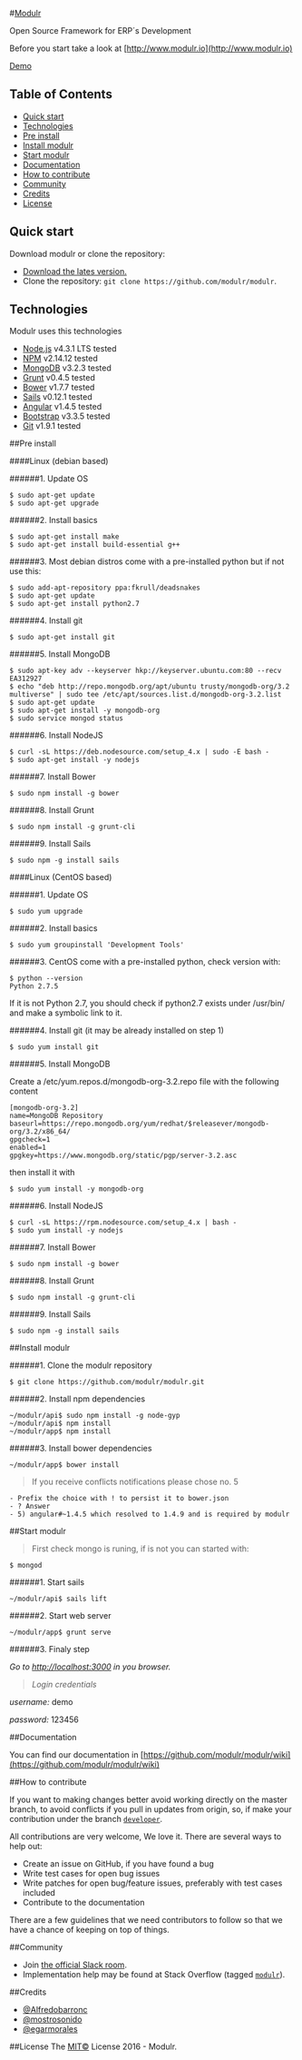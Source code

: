 #[Modulr](http://www.modulr.io)

Open Source Framework for ERP´s Development

Before you start take a look at [http://www.modulr.io](http://www.modulr.io)

[Demo](http://ec2-52-90-181-247.compute-1.amazonaws.com:3000/)


## Table of Contents

- [Quick start](#quick-start)
- [Technologies](#technologies)
- [Pre install](#pre-install)
- [Install modulr](#install-modulr)
- [Start modulr](#start-modulr)
- [Documentation](#documentation)
- [How to contribute](#how-to-contribute)
- [Community](#community)
- [Credits](#credits)
- [License](#license)



## Quick start

Download modulr or clone the repository:

- [Download the lates version.](https://github.com/modulr/modulr/archive/master.zip)
- Clone the repository: `git clone https://github.com/modulr/modulr`.



## Technologies

Modulr uses this technologies

- [Node.js](https://nodejs.org/en/) v4.3.1 LTS tested
- [NPM](https://www.npmjs.com/) v2.14.12 tested
- [MongoDB](https://www.mongodb.org/) v3.2.3 tested
- [Grunt](http://gruntjs.com/) v0.4.5 tested
- [Bower](http://bower.io/) v1.7.7 tested
- [Sails](http://sailsjs.org/) v0.12.1 tested
- [Angular](https://angularjs.org/) v1.4.5 tested
- [Bootstrap](http://getbootstrap.com/) v3.3.5 tested
- [Git](https://git-scm.com/) v1.9.1 tested



##Pre install

####Linux (debian based)

######1. Update OS

```
$ sudo apt-get update
$ sudo apt-get upgrade
```
######2. Install basics

```
$ sudo apt-get install make
$ sudo apt-get install build-essential g++
```

######3. Most debian distros come with a pre-installed python but if not use this:

```
$ sudo add-apt-repository ppa:fkrull/deadsnakes
$ sudo apt-get update
$ sudo apt-get install python2.7
```

######4. Install git

```
$ sudo apt-get install git
```

######5. Install MongoDB

```
$ sudo apt-key adv --keyserver hkp://keyserver.ubuntu.com:80 --recv EA312927
$ echo "deb http://repo.mongodb.org/apt/ubuntu trusty/mongodb-org/3.2 multiverse" | sudo tee /etc/apt/sources.list.d/mongodb-org-3.2.list
$ sudo apt-get update
$ sudo apt-get install -y mongodb-org
$ sudo service mongod status
```

######6. Install NodeJS

```
$ curl -sL https://deb.nodesource.com/setup_4.x | sudo -E bash -
$ sudo apt-get install -y nodejs
```

######7. Install Bower

```
$ sudo npm install -g bower
```

######8. Install Grunt

```
$ sudo npm install -g grunt-cli
```

######9. Install Sails

```
$ sudo npm -g install sails
```

####Linux (CentOS based)

######1. Update OS

```
$ sudo yum upgrade
```
######2. Install basics

```
$ sudo yum groupinstall 'Development Tools'
```

######3. CentOS come with a pre-installed python, check version with:

```
$ python --version
Python 2.7.5

```

If it is not Python 2.7, you should check if python2.7 exists under /usr/bin/ and make a symbolic link to it. 


######4. Install git (it may be already installed on step 1)

```
$ sudo yum install git
```

######5. Install MongoDB

Create a /etc/yum.repos.d/mongodb-org-3.2.repo file with the following content
```
[mongodb-org-3.2]
name=MongoDB Repository
baseurl=https://repo.mongodb.org/yum/redhat/$releasever/mongodb-org/3.2/x86_64/
gpgcheck=1
enabled=1
gpgkey=https://www.mongodb.org/static/pgp/server-3.2.asc
```

then install it with

```
$ sudo yum install -y mongodb-org
```

######6. Install NodeJS

```
$ curl -sL https://rpm.nodesource.com/setup_4.x | bash -
$ sudo yum install -y nodejs
```

######7. Install Bower

```
$ sudo npm install -g bower
```

######8. Install Grunt

```
$ sudo npm install -g grunt-cli
```

######9. Install Sails

```
$ sudo npm -g install sails
```




##Install modulr

######1. Clone the modulr repository

```
$ git clone https://github.com/modulr/modulr.git
```

######2. Install npm dependencies

```
~/modulr/api$ sudo npm install -g node-gyp
~/modulr/api$ npm install
~/modulr/app$ npm install
```

######3. Install bower dependencies

```
~/modulr/app$ bower install
```

> If you receive conflicts notifications please chose no. 5

```
- Prefix the choice with ! to persist it to bower.json
- ? Answer
- 5) angular#~1.4.5 which resolved to 1.4.9 and is required by modulr
```



##Start modulr

> First check mongo is runing, if is not you can started with:

```
$ mongod
```

######1. Start sails

```
~/modulr/api$ sails lift
```

######2. Start web server

```
~/modulr/app$ grunt serve
```

######3. Finaly step

*Go to [http://localhost:3000](http://localhost:3000) in you browser.*

>_Login credentials_

*username:* demo

*password:* 123456



##Documentation

You can find our documentation in [https://github.com/modulr/modulr/wiki](https://github.com/modulr/modulr/wiki)


##How to contribute

If you want to making changes better avoid working directly on the master branch, to avoid conflicts if you pull in updates from origin, so, if make your contribution under the branch [`developer`](https://github.com/modulr/modulr/tree/developer).

All contributions are very welcome, We love it. There are several ways to help out:

- Create an issue on GitHub, if you have found a bug
- Write test cases for open bug issues
- Write patches for open bug/feature issues, preferably with test cases included
- Contribute to the documentation

There are a few guidelines that we need contributors to follow so that we have a chance of keeping on top of things.



##Community

- Join [the official Slack room](https://modulr.slack.com/).
- Implementation help may be found at Stack Overflow (tagged [`modulr`](http://stackoverflow.com/questions/tagged/modulr)).

##Credits

- [@Alfredobarronc](https://twitter.com/alfredobarronc)
- [@mostrosonido](https://twitter.com/mostrosonido)
- [@egarmorales](https://twitter.com/egarmorales)

##License
The [MIT©](https://github.com/modulr/modulr/blob/master/LICENSE) License 2016 - Modulr.
